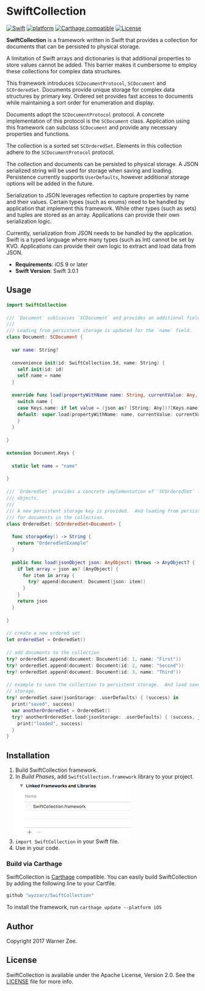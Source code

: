 # SwiftCollection

[![Swift](https://img.shields.io/badge/Swift-3.0.1-blue.svg)]()
[![platform](https://img.shields.io/badge/platform-iOS-blue.svg)]()
[![Carthage compatible](https://img.shields.io/badge/Carthage-compatible-4BC51D.svg?style=flat)](https://github.com/Carthage/Carthage)
[![License](https://img.shields.io/hexpm/l/plug.svg)]()

__SwiftCollection__ is a framework written in Swift that provides a collection for documents that 
can be persisted to physical storage.

A limitation of Swift arrays and dictionaries is that additional properties to store values
cannot be added.  This barrier makes it cumbersome to employ these collections for complex data
structures.

This framework introduces `SCDocumentProtocol`, `SCDocument` and `SCOrderedSet`.  Documents provide
unique storage for complex data structures by primary key.  Ordered set provides fast access to
documents while maintaining a sort order for enumeration and display.

Documents adopt the `SCDocumentProtocol` protocol.  A concrete implementation of this protocol is
the `SCDocument` class.  Application using this framework can subclass `SCDocument` and provide
any necessary properties and functions.

The collection is a sorted set `SCOrderedSet`.  Elements in this collection adhere to the
`SCDocumentProtocol` protocol.

The collection and documents can be persisted to physical storage.  A JSON serialized string will
be used for storage when saving and loading.  Persistence currently supports `UserDefaults`, however
additional storage options will be added in the future.

Serialization to JSON leverages reflection to capture properties by name and their values.  Certain
types (such as enums) need to be handled by application that implement this framework.  While other
types (such as sets) and tuples are stored as an array.  Applications can provide their own
serialization logic.

Currently, serialization from JSON needs to be handled by the application.  Swift is a typed language
where many types (such as Int) cannot be set by KVO.  Applications can provide their own logic to
extract and load data from JSON.

- __Requirements__: iOS 9 or later
- __Swift Version__: Swift 3.0.1

## Usage

```swift
import SwiftCollection

/// `Document` sublcasses `SCDocument` and provides an additional field `name`.
///
/// Loading from persistent storage is updated for the `name` field.
class Document: SCDocument {

  var name: String?

  convenience init(id: SwiftCollection.Id, name: String) {
    self.init(id: id)
    self.name = name
  }

  override func load(propertyWithName name: String, currentValue: Any, potentialValue: Any, json: AnyObject) {
    switch name {
    case Keys.name: if let value = (json as? [String: Any])?[Keys.name] as? String { self.name = value }
    default: super.load(propertyWithName: name, currentValue: currentValue, potentialValue: potentialValue, json: json)
    }
  }

}

extension Document.Keys {

  static let name = "name"

}

/// `OrderedSet` provides a concrete implementation of `SCOrderedSet` for a collection of `Document`
/// objects.
///
/// A new persistent storage key is provided.  And loading from persistent storage is performed
/// for documents in the collection.
class OrderedSet: SCOrderedSet<Document> {

  func storageKey() -> String {
    return "OrderedSetExample"
  }

  public func load(jsonObject json: AnyObject) throws -> AnyObject? {
    if let array = json as? [AnyObject] {
      for item in array {
        try? append(document: Document(json: item))
      }
    }
    return json
  }

}

// create a new ordered set
let orderedSet = OrderedSet()

// add documents to the collection
try? orderedSet.append(document: Document(id: 1, name: "First"))
try? orderedSet.append(document: Document(id: 2, name: "Second"))
try? orderedSet.append(document: Document(id: 3, name: "Third"))

// example to save the collection to persistent storage.  And load saved data from persistent
// storage.
try? orderedSet.save(jsonStorage: .userDefaults) { (success) in
  print("saved", success)
  var anotherOrderedSet = OrderedSet()
  try? anotherOrderedSet.load(jsonStorage: .userDefaults) { (success, json) in
    print("loaded", success)
  }
}

```

## Installation

1. Build SwiftCollection framework.
3. In *Build Phases*, add `SwiftCollection.framework` library to your project.
<br /><img src="Documentation/binary_link@2x.png" height="150"/>
5. `import SwiftCollection` in your Swift file.
6. Use in your code.

### Build via Carthage
SwiftCollection is [Carthage](https://github.com/Carthage/Carthage) compatible. You can easily build 
SwiftCollection by adding the following line to your Cartfile.

```ruby
github "wyzzarz/SwiftCollection"
```

To install the framework, run `carthage update --platform iOS`

## Author

Copyright 2017 Warner Zee.

## License

SwiftCollection is available under the Apache License, Version 2.0. See the [LICENSE](LICENSE) file for more info.
